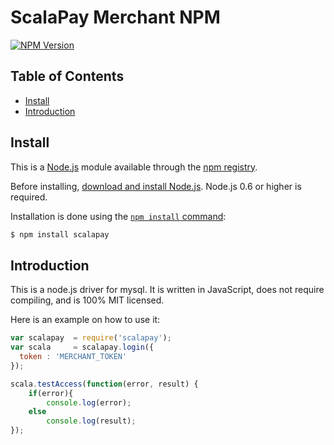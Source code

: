 
# ScalaPay Merchant NPM

[![NPM Version][npm-version-image]][npm-url]

## Table of Contents
- [Install](#install)
- [Introduction](#introduction)

## Install

This is a [Node.js](https://nodejs.org/en/) module available through the [npm registry](https://www.npmjs.com/).

Before installing, [download and install Node.js](https://nodejs.org/en/download/). Node.js 0.6 or higher is required.

Installation is done using the [`npm install` command](https://docs.npmjs.com/getting-started/installing-npm-packages-locally):

```sh
$ npm install scalapay
```

## Introduction

This is a node.js driver for mysql. It is written in JavaScript, does not
require compiling, and is 100% MIT licensed.

Here is an example on how to use it:

```js
var scalapay  = require('scalapay');
var scala     = scalapay.login({
  token : 'MERCHANT_TOKEN'
});

scala.testAccess(function(error, result) {
	if(error){
		console.log(error);
	else
		console.log(result);
});
```

[npm-url]: https://npmjs.org/package/mysql
[npm-version-image]: https://badgen.net/npm/v/scalapay